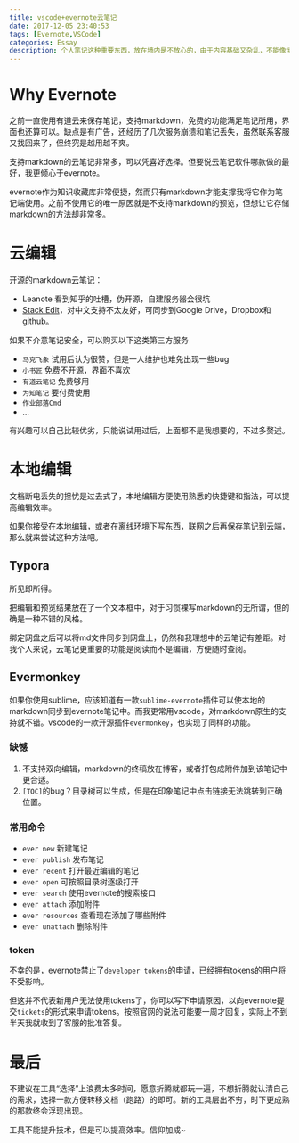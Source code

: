 ```yaml
---
title: vscode+evernote云笔记
date: 2017-12-05 23:40:53
tags: [Evernote,VSCode]
categories: Essay
description: 个人笔记这种重要东西，放在墙内是不放心的，由于内容基础又杂乱，不能像博客一样托管到github或gitbook，适合单独找一个地方存放。由于习惯使用Markdown记录笔记，主要为了查阅方便，我上个月瞄向了不支持Markdown格式的Evernote，借插件实现Markdown笔记存储。
---
```


# Why Evernote

之前一直使用有道云来保存笔记，支持markdown，免费的功能满足笔记所用，界面也还算可以。缺点是有广告，还经历了几次服务崩溃和笔记丢失，虽然联系客服又找回来了，但终究是越用越不爽。

支持markdown的云笔记非常多，可以凭喜好选择。但要说云笔记软件哪款做的最好，我更倾心于evernote。

evernote作为知识收藏库非常便捷，然而只有markdown才能支撑我将它作为笔记端使用。之前不使用它的唯一原因就是不支持markdown的预览，但想让它存储markdown的方法却非常多。

# 云编辑

开源的markdown云笔记：
 - Leanote 看到知乎的吐槽，伪开源，自建服务器会很坑
 - [Stack Edit](https://stackedit.io/)，对中文支持不太友好，可同步到Google Drive，Dropbox和github。

如果不介意笔记安全，可以购买以下这类第三方服务
 - `马克飞象` 试用后认为很赞，但是一人维护也难免出现一些bug
 - `小书匠` 免费不开源，界面不喜欢
 - `有道云笔记` 免费够用
 - `为知笔记` 要付费使用
 - `作业部落Cmd`
 - ...

有兴趣可以自己比较优劣，只能说试用过后，上面都不是我想要的，不过多赘述。

# 本地编辑

文档断电丢失的担忧是过去式了，本地编辑方便使用熟悉的快捷键和指法，可以提高编辑效率。

如果你接受在本地编辑，或者在离线环境下写东西，联网之后再保存笔记到云端，那么就来尝试这种方法吧。

## Typora
所见即所得。

把编辑和预览结果放在了一个文本框中，对于习惯裸写markdown的无所谓，但的确是一种不错的风格。

绑定网盘之后可以将md文件同步到网盘上，仍然和我理想中的云笔记有差距。对我个人来说，云笔记更重要的功能是阅读而不是编辑，方便随时查阅。

## Evermonkey
如果你使用sublime，应该知道有一款`sublime-evernote`插件可以使本地的markdown同步到evernote笔记中。而我更常用vscode，对markdown原生的支持就不错。vscode的一款开源插件`evermonkey`，也实现了同样的功能。

### 缺憾
1. 不支持双向编辑，markdown的终稿放在博客，或者打包成附件加到该笔记中更合适。
2. `[TOC]`的bug？目录树可以生成，但是在印象笔记中点击链接无法跳转到正确位置。

### 常用命令
- `ever new` 新建笔记
- `ever publish` 发布笔记
- `ever recent` 打开最近编辑的笔记
- `ever open` 可按照目录树逐级打开
- `ever search` 使用evernote的搜索接口
- `ever attach` 添加附件
- `ever resources` 查看现在添加了哪些附件
- `ever unattach` 删除附件

### token
不幸的是，evernote禁止了`developer tokens`的申请，已经拥有tokens的用户将不受影响。

但这并不代表新用户无法使用tokens了，你可以写下申请原因，以向evernote提交`tickets`的形式来申请tokens。按照官网的说法可能要一周才回复，实际上不到半天我就收到了客服的批准答复。

# 最后
不建议在工具“选择”上浪费太多时间，愿意折腾就都玩一遍，不想折腾就认清自己的需求，选择一款方便转移文档（跑路）的即可。新的工具层出不穷，时下更成熟的那款终会浮现出现。

工具不能提升技术，但是可以提高效率。信仰加成~
